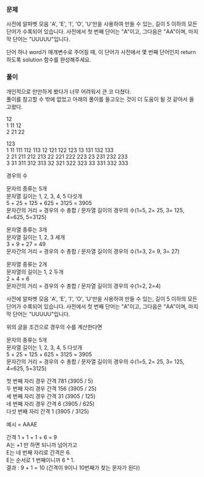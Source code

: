 ### 문제
사전에 알파벳 모음 'A', 'E', 'I', 'O', 'U'만을 사용하여 만들 수 있는, 길이 5 이하의 모든 단어가 수록되어 있습니다. 사전에서 첫 번째 단어는 "A"이고, 그다음은 "AA"이며, 마지막 단어는 "UUUUU"입니다.   

단어 하나 word가 매개변수로 주어질 때, 이 단어가 사전에서 몇 번째 단어인지 return 하도록 solution 함수를 완성해주세요.   
 
### 풀이

개인적으로 만만하게 봤다가 너무 어려워서 큰 코 다쳤다.  
풀이를 참고할 수 밖에 없었고 아래의 풀이를 들고오는 것이 더 도움이 될 것 같아서 들고왔다.


12   
1 11 12   
2 21 22    

123   
1 11 111 112 113 12 121 122 123 13 131 132 133   
2 21 211 212 213 22 221 222 223 23 231 232 233   
3 31 311 312 313 32 321 322 323 33 331 332 333   

경우의 수

문자의 종류는 5개   
문자열 길이는 1, 2, 3, 4, 5 다섯개   
5 + 25 + 125 + 625 + 3125 = 3905   
문자간의 거리 = 경우의 수 총합 / 문자열 길이의 경우의 수(1=5, 2= 25, 3= 125, 4=625, 5=3125)   

문자열 종류는 3개   
문자열 길이는 1, 2, 3 세개   
3 + 9 + 27 = 49  
문자간의 거리 = 경우의 수 총합 / 문자열 길이의 경우의 수(1=3, 2= 9, 3= 27)   

문자열 종류는 2개   
문자열의 길이는 1, 2 두개   
2 + 4 = 6   
문자간의 거리 = 경우의 수 총합 / 문자열 길이의 경우의 수(1=2, 2=4)   

사전에 알파벳 모음 'A', 'E', 'I', 'O', 'U'만을 사용하여 만들 수 있는, 길이 5 이하의 모든 단어가 수록되어 있습니다. 사전에서 첫 번째 단어는 "A"이고, 그다음은 "AA"이며, 마지막 단어는 "UUUUU"입니다.   

위의 글을 조건으로 경우의 수를 계산한다면   

문자의 종류는 5개   
문자열 길이는 1, 2, 3, 4, 5 다섯개   
5 + 25 + 125 + 625 + 3125 = 3905   
문자간의 거리 = 경우의 수 총합 / 문자열 길이의 경우의 수(1=5, 2= 25, 3= 125, 4=625, 5=3125)   

첫 번째 자리 경우 간격 781 (3905 / 5)   
두 번째 자리 경우 간격 156 (3905 / 25)   
세 번째 자리 경우 간격 31 (3905 / 125)   
네 번째 자리 경우 간격 6 (3905 / 625)   
다섯 번째 자리 간격 1 (3905 / 3125)   
 
예시 = AAAE  

간격 1 + 1 + 1 + 6 = 9   
A는 +1 만 하면 되니까 넘어가고   
E는 네 번째 자리로 간격은 6.   
E는 순서로 1 번째이니까 6 * 1.   
결과 : 9 + 1 = 10 (간격이 9이니 10번째가 찾는 문자가 된다)   
